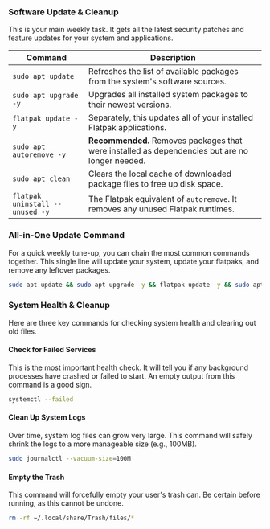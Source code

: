 ### Software Update & Cleanup

This is your main weekly task. It gets all the latest security patches and feature updates for your system and applications.

| Command | Description |
|---|---|
| `sudo apt update` | Refreshes the list of available packages from the system's software sources. |
| `sudo apt upgrade -y` | Upgrades all installed system packages to their newest versions. |
| `flatpak update -y` | Separately, this updates all of your installed Flatpak applications. |
| `sudo apt autoremove -y` | **Recommended.** Removes packages that were installed as dependencies but are no longer needed. |
| `sudo apt clean` | Clears the local cache of downloaded package files to free up disk space. |
| `flatpak uninstall --unused -y`| The Flatpak equivalent of `autoremove`. It removes any unused Flatpak runtimes. |

### All-in-One Update Command
For a quick weekly tune-up, you can chain the most common commands together. This single line will update your system, update your flatpaks, and remove any leftover packages.

```bash
sudo apt update && sudo apt upgrade -y && flatpak update -y && sudo apt autoremove -y
```

### System Health & Cleanup

Here are three key commands for checking system health and clearing out old files.

#### Check for Failed Services
This is the most important health check. It will tell you if any background processes have crashed or failed to start. An empty output from this command is a good sign.
```bash
systemctl --failed
```

#### Clean Up System Logs
Over time, system log files can grow very large. This command will safely shrink the logs to a more manageable size (e.g., 100MB).
```bash
sudo journalctl --vacuum-size=100M
```

#### Empty the Trash
This command will forcefully empty your user's trash can. Be certain before running, as this cannot be undone.
```bash
rm -rf ~/.local/share/Trash/files/*
```